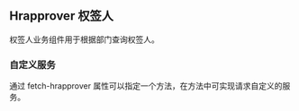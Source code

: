 <div class="demo-header">
<p class="overviewicon">
  <span class="wapi-business-hrapprover"/>
</p>

## Hrapprover 权签人

<nova-uxlink widget-name="Hrapprover"></nova-uxlink>

权签人业务组件用于根据部门查询权签人。
</div>

### 自定义服务

通过 fetch-hrapprover 属性可以指定一个方法，在方法中可实现请求自定义的服务。

<nova-demo-view link="hrapprover/custom-service"></nova-demo-view>

<br>
